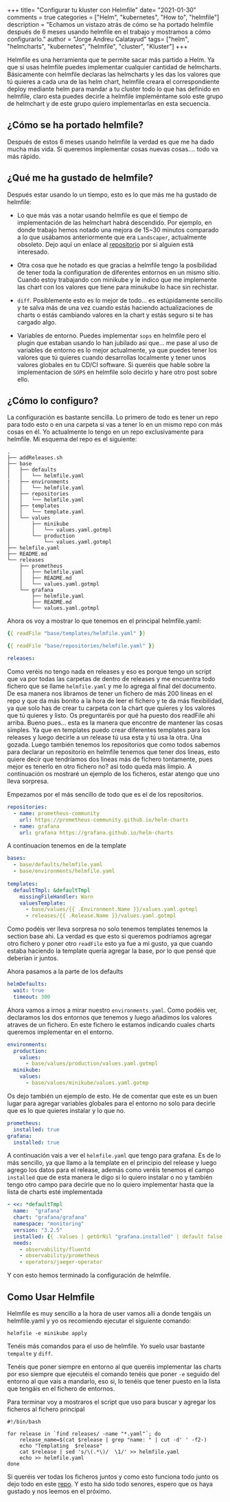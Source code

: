 +++
title= "Configurar tu kluster con Helmfile"
date= "2021-01-30"
comments = true
categories = ["Helm", "kubernetes", "How to", "helmfile"]
description = "Echamos un vistazo atrás de cómo se ha portado helmfile después de 6 meses usando helmfile en el trabajo y mostramos a cómo configurarlo."
author = "Jorge Andreu Calatayud"
tags= ["helm", "helmcharts", "kubernetes", "helmfile", "cluster", "Kluster"]
+++

Helmfile es una herramienta que te permite sacar más partido a Helm. Ya que si usas helmfile puedes implementar cualquier cantidad de helmcharts. Básicamente con helmfile declaras las helmcharts y les das los valores que tú quieres a cada una de las helm chart, helmfile creara el correspondiente deploy mediante helm para mandar a tu cluster todo lo que has definido en helmfile, claro esta puedes decirle a helmfile impleméntame solo este grupo de helmchart y de este grupo quiero implementarlas en esta secuencia. 

## ¿Cómo se ha portado helmfile? 
Después de estos 6 meses usando helmfile la verdad es que me ha dado mucha más vida. Si queremos implementar cosas nuevas cosas.... todo va más rápido. 

## ¿Qué me ha gustado de helmfile?
Después estar usando lo un tiempo, esto es lo que más me ha gustado de helmfile:

- Lo que más vas a notar usando helmfile es que el tiempo de implementación de las helmchart habrá descendido. Por ejemplo, en donde trabajo hemos notado una mejora de 15~30 minutos comparado a lo que usábamos anteriormente que era `Landscaper`, actualmente obsoleto. Dejo aquí un enlace al [repositorio](https://github.com/Eneco/landscaper) por si alguien está interesado.  


- Otra cosa que he notado es que gracias a helmfile tengo la posibilidad de tener toda la configuration de diferentes entornos en un mismo sitio. Cuando estoy trabajando con minikube y le indico que me implemente las chart con los valores que tiene para minukube lo hace sin rechistar.


- `diff`. Posiblemente esto es lo mejor de todo... es estúpidamente sencillo y te salva más de una vez cuando estás haciendo actualizaciones de charts o estás cambiando valores en la chart y estás seguro si te has cargado algo.


- Variables de entorno. Puedes implementar `sops` en helmfile pero el plugin que estaban usando lo han jubilado asi que... me pase al uso de variables de entorno es lo mejor actualmente, ya que puedes tener los valores que tú quieres cuando desarrollas localmente y tener unos valores globales en tu CD/CI software.  Si queréis que hable sobre la implementacion de `SOPS` en helmfile solo decirlo y hare otro post sobre ello.

## ¿Cómo lo configuro?

La configuración es bastante sencilla. Lo primero de todo es tener un repo para todo esto o en una carpeta si vas a tener lo en un mismo repo con más cosas en él. Yo actualmente lo tengo en un repo exclusivamente para helmfile. Mi esquema del repo es el siguiente:


```shell
.
├── addReleases.sh
├── base
│   ├── defaults
│   │   └── helmfile.yaml
|   ├── environments
│   │   └── helmfile.yaml
│   ├── repositories
│   │   └── helmfile.yaml
│   ├── templates
│   │   └── template.yaml
│   └── values
│       ├── minikube
│       │   └── values.yaml.gotmpl
│       └── production
│           └── values.yaml.gotmpl
├── helmfile.yaml
├── README.md
└── releases
    ├── prometheus
    │   ├── helmfile.yaml
    │   ├── README.md
    │   └── values.yaml.gotmpl
    └── grafana
        ├── helmfile.yaml
        ├── README.md
        └── values.yaml.gotmpl

```

Ahora os voy a mostrar lo que tenemos en el principal helmfile.yaml:

```yaml
{{ readFile "base/templates/helmfile.yaml" }}

{{ readFile "base/repositories/helmfile.yaml" }}

releases:

```

Como veréis no tengo nada en releases y eso es porque tengo un script que va por todas las carpetas de dentro de releases y me encuentra todo fichero que se llame `helmfile.yaml` y me lo agrega al final del documento. De esa manera nos libramos de tener un fichero de más 200 lineas en el repo y que da más bonito a la hora de leer el fichero y te da más flexibilidad, ya que solo has de crear tu carpeta con la chart que quieres y los valores que tú quieres y listo. Os preguntaréis por qué ha puesto dos readFile ahi arriba. Bueno pues... esta es la manera que encontre de mantener las cosas simples. Ya que en templates puedo crear diferentes templates para los releases y luego decirle a un release tú usa esta y tú usa la otra. Una gozada. Luego también tenemos los repositorios que como todos sabemos para declarar un repositorio en helmfile tenemos que tener dos lineas, esto quiere decir que tendríamos dos lineas más de fichero tontamente, pues mejor es tenerlo en otro fichero no? asi todo queda más limpio. A continuación os mostraré un ejemplo de los ficheros, estar atengo que uno lleva sorpresa.

Empezamos por el más sencillo de todo que es el de los repositorios. 

```yaml
repositories:
  - name: prometheus-community
    url: https://prometheus-community.github.io/helm-charts
  - name: grafana
    url: grafana https://grafana.github.io/helm-charts
```

A continuacion tenemos en de la template
```yaml
bases:
  - base/defaults/helmfile.yaml
  - base/environments/helmfile.yaml
  
templates:
  defaultTmpl: &defaultTmpl
    missingFileHandler: Warn
    valuesTemplate:
      - base/values/{{ .Environment.Name }}/values.yaml.gotmpl
      - releases/{{ .Release.Name }}/values.yaml.gotmpl
```

Como podéis ver lleva sorpresa no solo tenemos templates tenemos la section base ahi. La verdad es que esto si queremos podríamos agregar otro fichero y poner otro `readFile` esto ya fue a mi gusto, ya que cuando estaba haciendo la template quería agregar la base, por lo que pensé que deberían ir juntos.

Ahora pasamos a la parte de los defaults
```yaml
helmDefaults:
  wait: true
  timeout: 300
```

Ahora vamos a irnos a mirar nuestro `environments.yaml`. Como podéis ver, declaramos los dos entornos que tenemos y luego añadimos los valores atraves de un fichero. En este fichero le estamos indicando cuales charts queremos implementar en el entorno.

```yaml
environments:
  production:
    values:
      - base/values/production/values.yaml.gotmpl
  minikube:
    values:
      - base/values/minikube/values.yaml.gotmp
```

Os dejo también un ejemplo de esto. He de comentar que este es un buen lugar para agregar variables globales para el entorno no solo para decirle que es lo que quieres instalar y lo que no.

```yaml
prometheus:
  installed: true
grafana:
  installed: true
```

A continuación vais a ver el `helmfile.yaml` que tengo para grafana. Es de lo más sencillo, ya que llamo a la template en el principio del release y luego agrego los datos para el release, además como veréis tenemos el campo `installed` que de esta manera le digo si lo quiero instalar o no y también tengo otro campo para decirle que no lo quiero implementar hasta que la lista de charts esté implementada

```yaml
- <<: *defaultTmpl
  name:  "grafana"
  chart: "grafana/grafana"
  namespace: "monitoring"
  version: "3.2.5"
  installed: {{ .Values | getOrNil "grafana.installed" | default false }}
  needs: 
    - observability/fluentd
    - observability/prometheus
    - operators/jaeger-operator
```

Y con esto hemos terminado la configuración de helmfile.

## Como Usar Helmfile

Helmfile es muy sencillo a la hora de user vamos alli a donde tengáis un helmfile.yaml y yo os recomiendo ejecutar el siguiente comando:

```shell
helmfile -e minikube apply 
```
Tenéis más comandos para el uso de helmfile. Yo suelo usar bastante `tempalte` y `diff`.

Tenéis que poner siempre en entorno al que queréis implementar las charts por eso siempre que ejecutéis el comando tenéis que poner `-e` seguido del entorno al que vais a mandarlo, eso si, lo tenéis que tener puesto en la lista que tengáis en el fichero de entornos.

Para terminar voy a mostraros el script que uso para buscar y agregar los ficheros al fichero principal

```shell
#!/bin/bash

for release in `find releases/ -name "*.yaml"`; do
    release_name=$(cat $release | grep "name: " | cut -d' ' -f2-)
    echo "Templating  $release"
    cat $release | sed 's/\(.*\)/  \1/' >> helmfile.yaml
    echo >> helmfile.yaml
done
```

Si queréis ver todas los ficheros juntos y como esto funciona todo junto os dejo todo en este [repo](https://github.com/devbasis/helmfile-schema). Y esto ha sido todo senores, espero que os haya gustado y nos leemos en el próximo.


